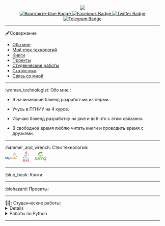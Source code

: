 <div id="header" align="center">
  <img src="https://media.giphy.com/media/qgQUggAC3Pfv687qPC/giphy.gif"/>
</div>

<div id="badges", align="center" >
  <a href="https://vk.com/vladcvo">
    <img src="https://img.shields.io/badge/Вконтакте-blue?style=for-the-badge&logo=VK&logoColor=white" alt="Вконтакте-blue Badge"/>
  </a>
  <a href="your-linkedin-URL">
    <img src="https://img.shields.io/badge/Facebook-blue?style=for-the-badge&logo=Facebook&logoColor=white" alt="Facebook Badge"/>
  </a>
  <a href="your-linkedin-URL">
    <img src="https://img.shields.io/badge/Twitter-blue?style=for-the-badge&logo=twitter&logoColor=white" alt="Twitter Badge"/>
  </a>
  <a href="https://web.telegram.org/k/">
   <img src="https://img.shields.io/badge/Telegram-blue?style=for-the-badge&logo=Telegram&logoColor=white" alt="Telegram Badge"/>
  </a>
  
</div>




 ---

:fountain_pen:Содержание

- [Обо мне](#me)  
- [Мой стек технологий](#stack)  
- [Книги](#book)  
- [Проекты](#project)
- [Студенческие работы](#studproject)  
- [Статистика](#stat)  
- [Связь со мной](#emphasis) 

---
<a name="me"/>
:woman_technologist: Обо мне :

- Я начинаюший бэкенд разработчик из перми. 

- Учусь в ПГНИУ на 4 курсе.

- Изучаю бэкенд разработку на jave и всё что с этим связанно.

- В свободное время люблю читать книги и проводить время с друзьями.

</a>


 ---
<a name="stack"/>
   :hammer_and_wrench: Стек технологий:
  
  <div>
    <img src="https://github.com/devicons/devicon/blob/master/icons/mysql/mysql-original-wordmark.svg" title="MySQL"  alt="MySQL" width="40" height="40"/>&nbsp;
    <img src="https://github.com/devicons/devicon/blob/master/icons/java/java-original-wordmark.svg" title="Java" alt="Java" width="40" height="40"/>&nbsp;
    <img src="https://github.com/devicons/devicon/blob/master/icons/spring/spring-original-wordmark.svg" title="Spring" alt="Spring" width="40" height="40"/>&nbsp;
  </div>

</a>

---
<a name="book"/>
 :blue_book: Книги:
</a>

---
<a name="project"/>
 :biohazard: Проекты:
</a>

---
<a name="studproject"/>
 👨‍🎓: Студенческие работы:
 
 
  <details><summary>Работы по SQL</summary>

     
  [Создание и заполнение](https://github.com/vlad13667/creation-and-filling)
  
  [Запросы](https://github.com/vlad13667/requests-sql)
  
  [Функции и триггеры](https://github.com/vlad13667/functions-and-triggers)
  
  [подключение-операции 2](https://github.com/vlad13667/connection-operations-2)

  [подключение-операции](https://github.com/vlad13667/connection-operations)
  
  [Пользователи и роли](https://github.com/vlad13667/users-and-roles)
  
  [Транзакции](https://github.com/vlad13667/transactions)
  
  </details>


  <details><summary>Работы по Python</summary>
    
  [Метод Гаусса](https://github.com/vlad13667/gauss-with-a-choice-of-main-elements)
  
  [Уравнение Вольтерры второго рода](https://github.com/vlad13667/The-Volterra-equation-of-the-second-kind)
  
  [Уравнение Фредгольма второго рода](https://github.com/vlad13667/Fredholm-equation-of-the-second-kind)

  [Методы решения нелинейных уравнений](https://github.com/vlad13667/Methods-for-solving-nonlinear-equations)

  [Приближенное решение задачи Дирихле для уравнения Лапласа](https://github.com/vlad13667/Approximate-solution-of-the-Dirichlet-problem-for-the-Laplace-equation)

  [Коши для обыкновенного дифференциального уравнения первого порядка](https://github.com/vlad13667/Cauchy-for-an-ordinary-differential-equation-of-the-first-order)

  [краевая задача для обыкновенного дифференциального уравнения второго порядка](https://github.com/vlad13667/boundary-value-problems-for-an-ordinary-differential-equation-of-the-second-order)

 [численное интегрирование](https://github.com/vlad13667/improved-integration)
  
  

  </details>
  
  
</a>

---
